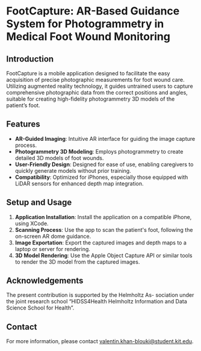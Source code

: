 # FootCapture: AR-Based Guidance System for Photogrammetry in Medical Foot Wound Monitoring

## Introduction
FootCapture is a mobile application designed to facilitate the easy acquisition of precise photographic measurements for foot wound care. Utilizing augmented reality technology, it guides untrained users to capture comprehensive photographic data from the correct positions and angles, suitable for creating high-fidelity photogrammetry 3D models of the patient’s foot.

## Features
- **AR-Guided Imaging**: Intuitive AR interface for guiding the image capture process.
- **Photogrammetry 3D Modeling**: Employs photogrammetry to create detailed 3D models of foot wounds.
- **User-Friendly Design**: Designed for ease of use, enabling caregivers to quickly generate models without prior training.
- **Compatibility**: Optimized for iPhones, especially those equipped with LiDAR sensors for enhanced depth map integration.

## Setup and Usage
1. **Application Installation**: Install the application on a compatible iPhone, using XCode.
2. **Scanning Process**: Use the app to scan the patient's foot, following the on-screen AR dome guidance.
3. **Image Exportation**: Export the captured images and depth maps to a laptop or server for rendering.
4. **3D Model Rendering**: Use the Apple Object Capture API or similar tools to render the 3D model from the captured images.




## Acknowledgements
The present contribution is supported by the Helmholtz As- sociation under the joint research school “HIDSS4Health Helmholtz Information and Data Science School for Health”.

## Contact
For more information, please contact [valentin.khan-blouki@student.kit.edu](mailto:valentin.khan-blouki@student.kit.edu).

